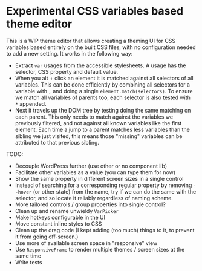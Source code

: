 # Experimental CSS variables based theme editor

This is a WIP theme editor that allows creating a theming UI for CSS variables based entirely on the built CSS files,
with no configuration needed to add a new setting. It works in the following way:

- Extract `var` usages from the accessible stylesheets. A usage has the selector, CSS property and default value.
- When you alt + click an element it is matched against all selectors of all variables. This can be done efficiently by
  combining all selectors for a variable with `,` and doing a single `element.match(selectors)`. To ensure we match all
  variables of parents too, each selector is also tested with ` *` appended.
- Next it travels up the DOM tree by testing doing the same matching on each parent. This only needs to match against
  the variables we previously filtered, and not against all known variables like the first element. Each time a jump to
  a parent matches less variables than the sibling we just visited, this means those "missing" variables can be
  attributed to that previous sibling.

TODO:

- Decouple WordPress further (use other or no component lib)
- Facilitate other variables as a value (you can type them for now)
- Show the same property in different screen sizes in a single control
- Instead of searching for a corresponding regular property by removing `--hover` (or other state) from the name, try if
  we can do the same with the selector, and so locate it reliably regardless of naming scheme.
- More tailored controls / group properties into single control?
- Clean up and rename unwieldy `VarPicker`
- Make hotkeys configurable in the UI
- Move constant inline styles to CSS
- Clean up the drag code (I kept adding (too much) things to it, to prevent it from going off-screen.)
- Use more of available screen space in "responsive" view
- Use `ResponsiveFrame` to render multiple themes / screen sizes at the same time
- Write tests
